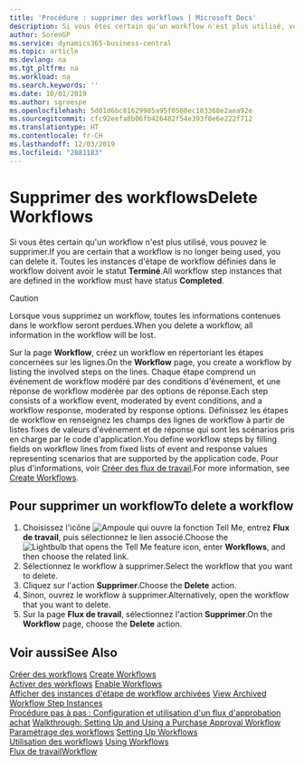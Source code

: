 ```yaml
---
title: 'Procédure : supprimer des workflows | Microsoft Docs'
description: Si vous êtes certain qu'un workflow n'est plus utilisé, vous pouvez le supprimer. Toutes les instances d'étape de workflow définies dans le workflow doivent avoir le statut **Terminé**.
author: SorenGP
ms.service: dynamics365-business-central
ms.topic: article
ms.devlang: na
ms.tgt_pltfrm: na
ms.workload: na
ms.search.keywords: ''
ms.date: 10/01/2019
ms.author: sgroespe
ms.openlocfilehash: 5d01d6bc81629985a95f0508ec103368e2aea92e
ms.sourcegitcommit: cfc92eefa8b06fb426482f54e393f0e6e222f712
ms.translationtype: HT
ms.contentlocale: fr-CH
ms.lasthandoff: 12/03/2019
ms.locfileid: "2881183"
---
```

# <a name="delete-workflows"></a><span data-ttu-id="a208a-104">Supprimer des workflows</span><span class="sxs-lookup"><span data-stu-id="a208a-104">Delete Workflows</span></span>
<span data-ttu-id="a208a-105">Si vous êtes certain qu'un workflow n'est plus utilisé, vous pouvez le supprimer.</span><span class="sxs-lookup"><span data-stu-id="a208a-105">If you are certain that a workflow is no longer being used, you can delete it.</span></span> <span data-ttu-id="a208a-106">Toutes les instances d'étape de workflow définies dans le workflow doivent avoir le statut **Terminé**.</span><span class="sxs-lookup"><span data-stu-id="a208a-106">All workflow step instances that are defined in the workflow must have status **Completed**.</span></span>  

> [!CAUTION]  
>  <span data-ttu-id="a208a-107">Lorsque vous supprimez un workflow, toutes les informations contenues dans le workflow seront perdues.</span><span class="sxs-lookup"><span data-stu-id="a208a-107">When you delete a workflow, all information in the workflow will be lost.</span></span>  

 <span data-ttu-id="a208a-108">Sur la page **Workflow**, créez un workflow en répertoriant les étapes concernées sur les lignes.</span><span class="sxs-lookup"><span data-stu-id="a208a-108">On the **Workflow** page, you create a workflow by listing the involved steps on the lines.</span></span> <span data-ttu-id="a208a-109">Chaque étape comprend un événement de workflow modéré par des conditions d'événement, et une réponse de workflow modérée par des options de réponse.</span><span class="sxs-lookup"><span data-stu-id="a208a-109">Each step consists of a workflow event, moderated by event conditions, and a workflow response, moderated by response options.</span></span> <span data-ttu-id="a208a-110">Définissez les étapes de workflow en renseignez les champs des lignes de workflow à partir de listes fixes de valeurs d'événement et de réponse qui sont les scénarios pris en charge par le code d'application.</span><span class="sxs-lookup"><span data-stu-id="a208a-110">You define workflow steps by filling fields on workflow lines from fixed lists of event and response values representing scenarios that are supported by the application code.</span></span> <span data-ttu-id="a208a-111">Pour plus d'informations, voir [Créer des flux de travail](across-how-to-create-workflows.md).</span><span class="sxs-lookup"><span data-stu-id="a208a-111">For more information, see [Create Workflows](across-how-to-create-workflows.md).</span></span>  

## <a name="to-delete-a-workflow"></a><span data-ttu-id="a208a-112">Pour supprimer un workflow</span><span class="sxs-lookup"><span data-stu-id="a208a-112">To delete a workflow</span></span>  
1.  <span data-ttu-id="a208a-113">Choisissez l'icône ![Ampoule qui ouvre la fonction Tell Me](media/ui-search/search_small.png "Dites-moi ce que vous voulez faire"), entrez **Flux de travail**, puis sélectionnez le lien associé.</span><span class="sxs-lookup"><span data-stu-id="a208a-113">Choose the ![Lightbulb that opens the Tell Me feature](media/ui-search/search_small.png "Tell me what you want to do") icon, enter **Workflows**, and then choose the related link.</span></span>  
2.  <span data-ttu-id="a208a-114">Sélectionnez le workflow à supprimer.</span><span class="sxs-lookup"><span data-stu-id="a208a-114">Select the workflow that you want to delete.</span></span>  
3.  <span data-ttu-id="a208a-115">Cliquez sur l'action **Supprimer**.</span><span class="sxs-lookup"><span data-stu-id="a208a-115">Choose the **Delete** action.</span></span>  
4.  <span data-ttu-id="a208a-116">Sinon, ouvrez le workflow à supprimer.</span><span class="sxs-lookup"><span data-stu-id="a208a-116">Alternatively, open the workflow that you want to delete.</span></span>  
5.  <span data-ttu-id="a208a-117">Sur la page **Flux de travail**, sélectionnez l'action **Supprimer**.</span><span class="sxs-lookup"><span data-stu-id="a208a-117">On the **Workflow** page, choose the **Delete** action.</span></span>  

## <a name="see-also"></a><span data-ttu-id="a208a-118">Voir aussi</span><span class="sxs-lookup"><span data-stu-id="a208a-118">See Also</span></span>  
 <span data-ttu-id="a208a-119">[Créer des workflows](across-how-to-create-workflows.md) </span><span class="sxs-lookup"><span data-stu-id="a208a-119">[Create Workflows](across-how-to-create-workflows.md) </span></span>  
 <span data-ttu-id="a208a-120">[Activer des workflows](across-how-to-enable-workflows.md) </span><span class="sxs-lookup"><span data-stu-id="a208a-120">[Enable Workflows](across-how-to-enable-workflows.md) </span></span>  
 <span data-ttu-id="a208a-121">[Afficher des instances d'étape de workflow archivées](across-how-to-view-archived-workflow-step-instances.md) </span><span class="sxs-lookup"><span data-stu-id="a208a-121">[View Archived Workflow Step Instances](across-how-to-view-archived-workflow-step-instances.md) </span></span>  
 <span data-ttu-id="a208a-122">[Procédure pas à pas : Configuration et utilisation d'un flux d'approbation achat](walkthrough-setting-up-and-using-a-purchase-approval-workflow.md) </span><span class="sxs-lookup"><span data-stu-id="a208a-122">[Walkthrough: Setting Up and Using a Purchase Approval Workflow](walkthrough-setting-up-and-using-a-purchase-approval-workflow.md) </span></span>  
 <span data-ttu-id="a208a-123">[Paramétrage des workflows](across-set-up-workflows.md) </span><span class="sxs-lookup"><span data-stu-id="a208a-123">[Setting Up Workflows](across-set-up-workflows.md) </span></span>  
 <span data-ttu-id="a208a-124">[Utilisation des workflows](across-use-workflows.md) </span><span class="sxs-lookup"><span data-stu-id="a208a-124">[Using Workflows](across-use-workflows.md) </span></span>  
 [<span data-ttu-id="a208a-125">Flux de travail</span><span class="sxs-lookup"><span data-stu-id="a208a-125">Workflow</span></span>](across-workflow.md)   
